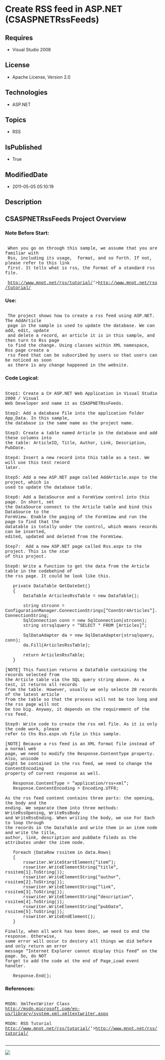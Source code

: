 # Create RSS feed in ASP.NET (CSASPNETRssFeeds)
## Requires
* Visual Studio 2008
## License
* Apache License, Version 2.0
## Technologies
* ASP.NET
## Topics
* RSS
## IsPublished
* True
## ModifiedDate
* 2011-05-05 05:10:19
## Description

<p style="font-family:Courier New"></p>
<h2>CSASPNETRssFeeds Project Overview</h2>
<p style="font-family:Courier New"></p>
<h3>Note Before Start:</h3>
<p style="font-family:Courier New"><br>
&nbsp;When you go on through this sample, we assume that you are familiar with <br>
&nbsp;Rss, including its usage, &nbsp;format, and so forth. If not, please refer to this link<br>
&nbsp;first. It tells what is rss, the format of a standard rss file.<br>
<br>
&nbsp;<a target="_blank" href="&lt;a target=" href="http://www.mnot.net/rss/tutorial/">http://www.mnot.net/rss/tutorial/</a>'&gt;<a target="_blank" href="http://www.mnot.net/rss/tutorial/">http://www.mnot.net/rss/tutorial/</a><br>
</p>
<h3>Use:</h3>
<p style="font-family:Courier New"><br>
&nbsp;The project shows how to create a rss feed using ASP.NET. The AddArticle<br>
&nbsp;page in the sample is used to update the database. We can add, edit, update<br>
&nbsp;and delete a record, an article it is in this sample, and then turn to Rss page
<br>
&nbsp;to find the change. Using classes within XML namespace, Rss page create a<br>
&nbsp;rss feed that can be subscribed by users so that users can be noticed as soon<br>
&nbsp;as there is any change happened in the website. &nbsp;<br>
</p>
<h3>Code Logical:</h3>
<p style="font-family:Courier New"><br>
Step1: Create a C# ASP.NET Web Application in Visual Studio 2008 / Visual <br>
Web Developer and name it as CSASPNETRssFeeds.<br>
<br>
Step2: Add a database file into the application folder App_Data. In this sample,<br>
the database is the same name as the project name.<br>
<br>
Step3: Create a table named Article in the database and add these columns into<br>
the table: ArticleID, Title, Author, Link, Description, PubDate.<br>
<br>
Step4: Insert a new record into this table as a test. We will use this test record
<br>
later.<br>
<br>
Step5: Add a new ASP.NET page called AddArticle.aspx to the project, which is<br>
used to update the database table.<br>
<br>
Step6: Add a DataSource and a FormView control into this page. In short, set <br>
the DataSource connect to the Article table and bind this DataSource to the <br>
FormView. Enable the paging of the FormView and run the page to find that the <br>
datatable is totally under the control, which means records can be inserted, <br>
edited, updated and deleted from the FormView.<br>
<br>
Step7: &nbsp;Add a new ASP.NET page called Rss.aspx to the project. This is the star<br>
of this project.<br>
<br>
Step8: Write a function to get the data from the Article table in the codebehind of
<br>
the rss page. It could be look like this.<br>
<br>
&nbsp; &nbsp;private DataTable GetDateSet()<br>
&nbsp; &nbsp;{<br>
&nbsp; &nbsp; &nbsp; &nbsp;DataTable ArticlesRssTable = new DataTable();<br>
&nbsp; &nbsp; &nbsp; &nbsp;<br>
&nbsp; &nbsp; &nbsp; &nbsp;string strconn = ConfigurationManager.ConnectionStrings[&quot;ConnStr4Articles&quot;].ConnectionString;<br>
&nbsp; &nbsp; &nbsp; &nbsp;SqlConnection conn = new SqlConnection(strconn);<br>
&nbsp; &nbsp; &nbsp; &nbsp;string strsqlquery = &quot;SELECT * FROM [Articles]&quot;;<br>
<br>
&nbsp; &nbsp; &nbsp; &nbsp;SqlDataAdapter da = new SqlDataAdapter(strsqlquery, conn);<br>
&nbsp; &nbsp; &nbsp; &nbsp;da.Fill(ArticlesRssTable);<br>
<br>
&nbsp; &nbsp; &nbsp; &nbsp;return ArticlesRssTable;<br>
&nbsp; &nbsp;}<br>
<br>
[NOTE] This function returns a DataTable containing the records selected from <br>
the Article table via the SQL query string above. As a test, it returns all records<br>
from the table. However, usually we only selecte 20 records of the latest article<br>
from the table so that the process will not be too long and the rss page will not<br>
be too big. Anyway, it depends on the requirement of the rss feed.<br>
<br>
Step9: Write code to create the rss xml file. As it is only the code work, please
<br>
refer to ths Rss.aspx.vb file in this sample.<br>
<br>
[NOTE] Because a rss feed is an XML format file instead of a normal web<br>
page, we need to modify the Response.ContentType property. Also, unicode<br>
might be contained in the rss feed, we need to change the ContentEncoding <br>
property of current response as well.<br>
<br>
&nbsp; &nbsp;Response.ContentType = &quot;application/rss&#43;xml&quot;;<br>
&nbsp; &nbsp;Response.ContentEncoding = Encoding.UTF8;<br>
<br>
As the rss feed content contains three parts: the opening, the body and the <br>
ending. We separate them into three methods: WriteRssOpening, WriteRssBody<br>
and WriteRssEnding. When writing the body, we use For Each to loop through<br>
the records in the DataTable and write them in an item node and write the title,<br>
author, link, description and pubDate fileds as the attributes under the item node.<br>
<br>
&nbsp; &nbsp;foreach (DataRow rssitem in data.Rows)<br>
&nbsp; &nbsp;{<br>
&nbsp; &nbsp; &nbsp; &nbsp;rsswriter.WriteStartElement(&quot;item&quot;);<br>
&nbsp; &nbsp; &nbsp; &nbsp;rsswriter.WriteElementString(&quot;title&quot;, rssitem[1].ToString());<br>
&nbsp; &nbsp; &nbsp; &nbsp;rsswriter.WriteElementString(&quot;author&quot;, rssitem[2].ToString());<br>
&nbsp; &nbsp; &nbsp; &nbsp;rsswriter.WriteElementString(&quot;link&quot;, rssitem[3].ToString());<br>
&nbsp; &nbsp; &nbsp; &nbsp;rsswriter.WriteElementString(&quot;description&quot;, rssitem[4].ToString());<br>
&nbsp; &nbsp; &nbsp; &nbsp;rsswriter.WriteElementString(&quot;pubDate&quot;, rssitem[5].ToString());<br>
&nbsp; &nbsp; &nbsp; &nbsp;rsswriter.WriteEndElement();<br>
&nbsp; &nbsp;}<br>
<br>
Finally, when all work has been doen, we need to end the response. Otherwise,<br>
some error will occur to destory all things we did before and only return an error
<br>
message &quot;Internet Explorer cannot display this feed&quot; on the page. So, do NOT<br>
forget to add the code at the end of Page_Load event handler.<br>
<br>
&nbsp; &nbsp;Response.End();<br>
</p>
<h3>References:</h3>
<p style="font-family:Courier New"><br>
MSDN: XmlTextWriter Class<br>
<a target="_blank" href="http://msdn.microsoft.com/en-us/library/system.xml.xmltextwriter.aspx">http://msdn.microsoft.com/en-us/library/system.xml.xmltextwriter.aspx</a><br>
<br>
MSDN: RSS Tutorial<br>
<a target="_blank" href="&lt;a target=" href="http://www.mnot.net/rss/tutorial/">http://www.mnot.net/rss/tutorial/</a>'&gt;<a target="_blank" href="http://www.mnot.net/rss/tutorial/">http://www.mnot.net/rss/tutorial/</a><br>
<br>
</p>
<hr>
<div><a href="http://go.microsoft.com/?linkid=9759640" style="margin-top:3px"><img src="http://bit.ly/onecodelogo">
</a></div>
